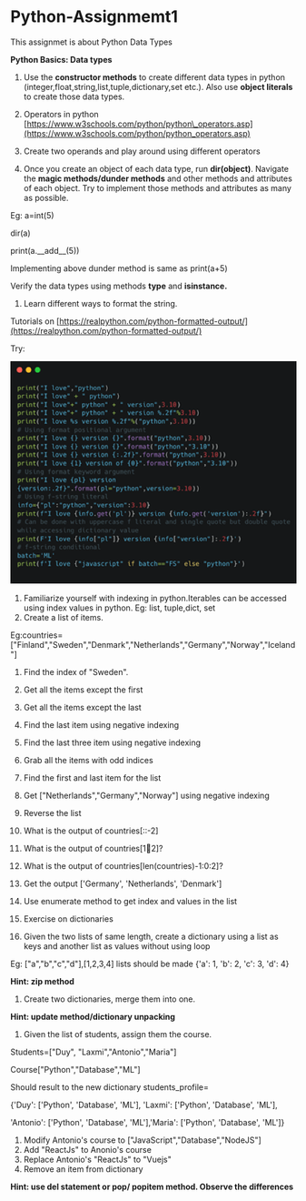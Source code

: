 # Python-Assignmemt1
This assignmet is about Python Data Types

**Python Basics: Data types**

1. Use the **constructor methods** to create different data types in python (integer,float,string,list,tuple,dictionary,set etc.). Also use **object literals** to create those data types.
2. Operators in python [https://www.w3schools.com/python/python\_operators.asp](https://www.w3schools.com/python/python_operators.asp)
  1. Create two operands and play around using different operators

1. Once you create an object of each data type, run **dir(object)**. Navigate the **magic methods/dunder methods** and other methods and attributes of each object. Try to implement those methods and attributes as many as possible.

Eg: a=int(5)

dir(a)

print(a.\_\_add\_\_(5))

Implementing above dunder method is same as print(a+5)

Verify the data types using methods **type** and **isinstance.**

1. Learn different ways to format the string.

Tutorials on [https://realpython.com/python-formatted-output/](https://realpython.com/python-formatted-output/)

Try:

![](Images/PicAssignment1.png)

1. Familiarize yourself with indexing in python.Iterables can be accessed using index values in python. Eg: list, tuple,dict, set
  1. Create a list of items.

Eg:countries= ["Finland","Sweden","Denmark","Netherlands","Germany","Norway","Iceland"]

  1. Find the index of "Sweden".
  2. Get all the items except the first
  3. Get all the items except the last
  4. Find the last item using negative indexing
  5. Find the last three item using negative indexing
  6. Grab all the items with odd indices
  7. Find the first and last item for the list
  8. Get ["Netherlands","Germany","Norway"] using negative indexing
  9. Reverse the list
  10. What is the output of countries[::-2]
  11. What is the output of countries[1:100:2]?
  12. What is the output of countries[len(countries)-1:0:2]?
  13. Get the output ['Germany', 'Netherlands', 'Denmark']
  14. Use enumerate method to get index and values in the list

1. Exercise on dictionaries
  1. Given the two lists of same length, create a dictionary using a list as keys and another list as values without using loop

Eg: ["a","b","c","d"],[1,2,3,4] lists should be made {'a': 1, 'b': 2, 'c': 3, 'd': 4}

**Hint: zip method**

  1. Create two dictionaries, merge them into one.

**Hint: update method/dictionary unpacking**

  1. Given the list of students, assign them the course.

Students=["Duy", "Laxmi","Antonio","Maria"]

Course["Python","Database","ML"]

Should result to the new dictionary students\_profile=

{'Duy': ['Python', 'Database', 'ML'], 'Laxmi': ['Python', 'Database', 'ML'],

'Antonio': ['Python', 'Database', 'ML'],'Maria': ['Python', 'Database', 'ML']}

  1. Modify Antonio's course to ["JavaScript","Database","NodeJS"]
  2. Add "ReactJs" to Anonio's course
  3. Replace Antonio's "ReactJs" to "Vuejs"
  4. Remove an item from dictionary

**Hint: use del statement or pop/ popitem method. Observe the differences**
